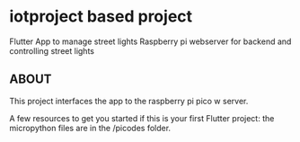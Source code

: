 # iotproject based project

Flutter App to manage street lights
Raspberry pi webserver for backend and controlling street lights

## ABOUT

This project interfaces the app to the raspberry pi pico w server. 

A few resources to get you started if this is your first Flutter project:
the micropython files are in the /picodes folder. 
